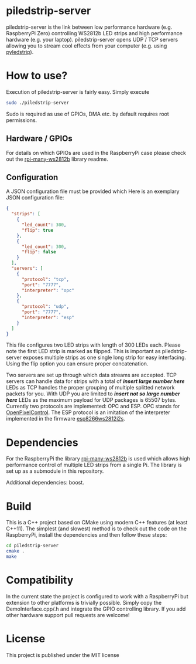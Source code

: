 # piledstrip-server
piledstrip-server is the link between low performance hardware (e.g. RaspberryPi Zero) controlling WS2812b LED strips and high performance hardware (e.g. your laptop).
piledstrip-server opens UDP / TCP servers allowing you to stream cool effects from your computer (e.g. using [pyledstrip](https://github.com/ledstrip/pyledstrip)).

# How to use?
Execution of piledstrip-server is fairly easy. Simply execute
```bash
sudo ./piledstrip-server
```

Sudo is required as use of GPIOs, DMA etc. by default requires root permissions.

## Hardware / GPIOs
For details on which GPIOs are used in the RaspberryPi case please check out the [rpi-many-ws2812b](https://github.com/lukaslihotzki/rpi-many-ws2812b) library readme.

## Configuration
A JSON configuration file must be provided which
Here is an exemplary JSON configuration file:
```json
{
  "strips": [
    {
      "led_count": 300,
      "flip": true
    },
    {
      "led_count": 300,
      "flip": false
    }
  ],
  "servers": [
    {
      "protocol": "tcp",
      "port": "7777",
      "interpreter": "opc"
    },
    {
      "protocol": "udp",
      "port": "7777",
      "interpreter": "esp"
    }
  ]
}
```

This file configures two LED strips with length of 300 LEDs each. Please note the first LED strip is marked as flipped. This is important as piledstrip-server exposes multiple strips as one single long strip for easy interfacing. Using the flip option you can ensure proper concatenation.

Two servers are set up through which data streams are accepted. TCP servers can handle data for strips with a total of ***insert large number here*** LEDs as TCP handles the proper grouping of multiple splitted network packets for you. With UDP you are limited to ***insert not so large number here*** LEDs as the maximum payload for UDP packages is 65507 bytes.
Currently two protocols are implemented: OPC and ESP. OPC stands for [OpenPixelControl](http://openpixelcontrol.org/). The ESP protocol is an imitation of the interpreter implemented in the firmware [esp8266ws2812i2s](https://github.com/cnlohr/esp8266ws2812i2s).

# Dependencies
For the RaspberryPi the library [rpi-many-ws2812b](https://github.com/lukaslihotzki/rpi-many-ws2812b) is used which allows high performance control of multiple LED strips from a single Pi. The library is set up as a submodule in this repository. 

Additional dependencies: boost.

# Build
This is a C++ project based on CMake using modern C++ features (at least C++11). The simplest (and slowest) method is to check out the code on the RaspberryPi, install the dependencies and then follow these steps:

```bash
cd piledstrip-server
cmake .
make
```

# Compatibility
In the current state the project is configured to work with a RaspberryPi but extension to other platforms is trivially possible. Simply copy the DemoInterface.cpp/.h and integrate the GPIO controlling library.
If you add other hardware support pull requests are welcome!

# License
This project is published under the MIT license
